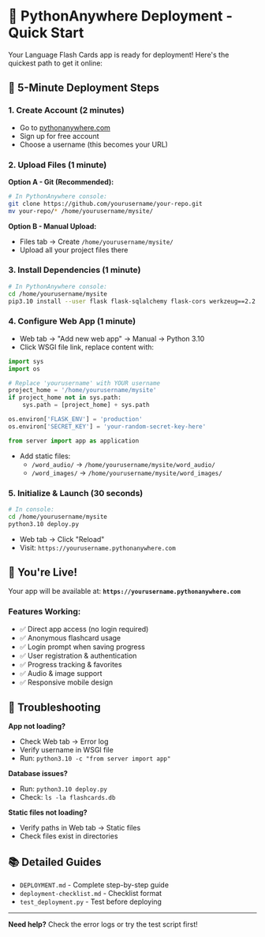 # 🚀 PythonAnywhere Deployment - Quick Start

Your Language Flash Cards app is ready for deployment! Here's the quickest path to get it online:

## 🎯 5-Minute Deployment Steps

### 1. Create Account (2 minutes)
- Go to [pythonanywhere.com](https://www.pythonanywhere.com)
- Sign up for free account
- Choose a username (this becomes your URL)

### 2. Upload Files (1 minute)
**Option A - Git (Recommended):**
```bash
# In PythonAnywhere console:
git clone https://github.com/yourusername/your-repo.git
mv your-repo/* /home/yourusername/mysite/
```

**Option B - Manual Upload:**
- Files tab → Create `/home/yourusername/mysite/`
- Upload all your project files there

### 3. Install Dependencies (1 minute)
```bash
# In PythonAnywhere console:
cd /home/yourusername/mysite
pip3.10 install --user flask flask-sqlalchemy flask-cors werkzeug==2.2.3
```

### 4. Configure Web App (1 minute)
- Web tab → "Add new web app" → Manual → Python 3.10
- Click WSGI file link, replace content with:
```python
import sys
import os

# Replace 'yourusername' with YOUR username
project_home = '/home/yourusername/mysite'
if project_home not in sys.path:
    sys.path = [project_home] + sys.path

os.environ['FLASK_ENV'] = 'production'
os.environ['SECRET_KEY'] = 'your-random-secret-key-here'

from server import app as application
```

- Add static files:
  - `/word_audio/` → `/home/yourusername/mysite/word_audio/`
  - `/word_images/` → `/home/yourusername/mysite/word_images/`

### 5. Initialize & Launch (30 seconds)
```bash
# In console:
cd /home/yourusername/mysite
python3.10 deploy.py
```
- Web tab → Click "Reload"
- Visit: `https://yourusername.pythonanywhere.com`

## 🎉 You're Live!

Your app will be available at: **`https://yourusername.pythonanywhere.com`**

### Features Working:
- ✅ Direct app access (no login required)
- ✅ Anonymous flashcard usage  
- ✅ Login prompt when saving progress
- ✅ User registration & authentication
- ✅ Progress tracking & favorites
- ✅ Audio & image support
- ✅ Responsive mobile design

## 🔧 Troubleshooting

**App not loading?**
- Check Web tab → Error log
- Verify username in WSGI file
- Run: `python3.10 -c "from server import app"`

**Database issues?**
- Run: `python3.10 deploy.py`
- Check: `ls -la flashcards.db`

**Static files not loading?**
- Verify paths in Web tab → Static files
- Check files exist in directories

## 📚 Detailed Guides
- `DEPLOYMENT.md` - Complete step-by-step guide
- `deployment-checklist.md` - Checklist format
- `test_deployment.py` - Test before deploying

---

**Need help?** Check the error logs or try the test script first!
